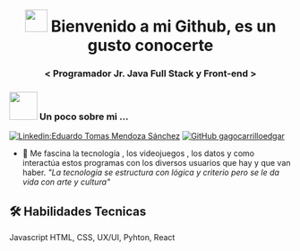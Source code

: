 
<h1 align="center"><img src="https://media1.giphy.com/media/UvPvsX9oMlMWs/giphy.gif?cid=790b76115ba55f5cd86a554bdbba7de2700dfd927834a8e4&rid=giphy.gif&ct=s" width="40"> Bienvenido a mi Github, es un gusto conocerte</h1>

<h3 align="center"> < Programador Jr. Java Full Stack y Front-end >  </h3>

### <img src="https://media4.giphy.com/media/HPLwxl9lebt3G/giphy.gif?cid=790b7611a725092bd4905b77601dd7ae7d0f269c6c711ba1&rid=giphy.gif&ct=s" width="50"> Un poco sobre mi ...  


[![Linkedin:Eduardo Tomas Mendoza Sánchez ](https://img.shields.io/badge/-EduardoTomasMendozaSanchez-blue?style=flat-square&logo=Linkedin&logoColor=white&link=https://www.linkedin.com/in/eduardo-tomas-mendoza-s%C3%A1nchez-60a2661ab/)]([https://www.linkedin.com/in/edgargagocarrillo/](https://www.linkedin.com/in/eduardo-tomas-mendoza-s%C3%A1nchez-60a2661ab))
[![GitHub gagocarrilloedgar](https://img.shields.io/github/followers/gagocarrilloedgar?label=follow&style=social)](https://github.com/gagocarrilloedgar)
  
  
- 🔭 Me fascina la tecnología , los videojuegos , los datos y como interactúa estos programas con los diversos usuarios que hay y que van haber.
*"La tecnología se estructura con lógica y criterio pero se le da vida con arte y cultura"*


## 🛠 Habilidades Tecnicas
Javascript HTML, CSS, UX/UI, Pyhton, React 


